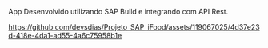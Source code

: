 App Desenvolvido utilizando SAP Build e integrando com API Rest.


https://github.com/devsdias/Projeto_SAP_iFood/assets/119067025/4d37e23d-418e-4da1-ad55-4a6c75958b1e

